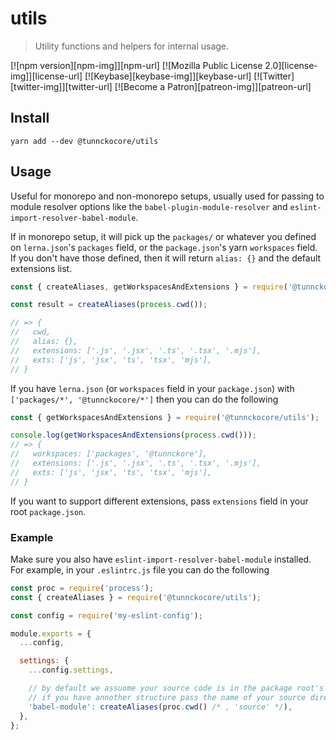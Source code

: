 # utils

> Utility functions and helpers for internal usage.

<!-- ! todo, upgrade readme and use .verb.md --!>

[![npm version][npm-img]][npm-url]
[![Mozilla Public License 2.0][license-img]][license-url]
[![Keybase][keybase-img]][keybase-url]
[![Twitter][twitter-img]][twitter-url]
[![Become a Patron][patreon-img]][patreon-url]
<!-- [![codecov-img][]][codecov-url]-->


## Install

```
yarn add --dev @tunnckocore/utils
```

## Usage

Useful for monorepo and non-monorepo setups, usually used for passing to module resolver options like the `babel-plugin-module-resolver` and `eslint-import-resolver-babel-module`.

If in monorepo setup, it will pick up the `packages/` or whatever you defined on `lerna.json`'s `packages` field, or the `package.json`'s yarn `workspaces` field. If you don't have those defined, then it will return `alias: {}` and the default extensions list.

```js
const { createAliases, getWorkspacesAndExtensions } = require('@tunnckocore/utils');

const result = createAliases(process.cwd());

// => {
//   cwd,
//   alias: {},
//   extensions: ['.js', '.jsx', '.ts', '.tsx', '.mjs'],
//   exts: ['js', 'jsx', 'ts', 'tsx', 'mjs'],
// }
```

If you have `lerna.json` (or `workspaces` field in your `package.json`) with `['packages/*', '@tunnckocore/*']` then you can do the following

```js
const { getWorkspacesAndExtensions } = require('@tunnckocore/utils');

console.log(getWorkspacesAndExtensions(process.cwd()));
// => {
//   workspaces: ['packages', '@tunnckore'],
//   extensions: ['.js', '.jsx', '.ts', '.tsx', '.mjs'],
//   exts: ['js', 'jsx', 'ts', 'tsx', 'mjs'],
// }
```

If you want to support different extensions, pass `extensions` field in your root `package.json`.

### Example

Make sure you also have `eslint-import-resolver-babel-module` installed.
For example, in your `.eslintrc.js` file you can do the following

```js
const proc = require('process');
const { createAliases } = require('@tunnckocore/utils');

const config = require('my-eslint-config');

module.exports = {
  ...config,

  settings: {
    ...config.settings,

    // by default we assuome your source code is in the package root's src/ dir
    // if you have annother structure pass the name of your source directory.
    'babel-module': createAliases(proc.cwd() /* , 'source' */),
  },
};
```


<!-- definition -->

[keybase-img]: https://badgen.net/keybase/pgp/tunnckoCore
[keybase-url]: https://keybase.io/tunnckoCore

[twitter-img]: https://badgen.net/twitter/follow/tunnckoCore?icon=twitter
[twitter-url]: https://twitter.com/tunnckoCore

[patreon-url]: https://www.patreon.com/bePatron?u=5579781
[patreon-img]: https://badgen.net/badge/patreon/tunnckoCore/F96854?icon=patreon

<!-- dynamic badges -->

[npm-img]: https://badgen.net/npm/v/@tunnckocore/utils?icon=npm
[npm-url]: https://npmjs.com/package/@tunnckocore/utils

[license-img]: https://badgen.net/github/license/tunnckoCoreHQ/utils
[license-url]: https://github.com/tunnckoCoreHQ/utils/tree/master/LICENSE

[codecov-img]: https://badgen.net/codecov/c/github/tunnckoCoreHQ/utils/master?icon=codecov
[codecov-url]: https://codecov.io/gh/tunnckoCoreHQ/utils